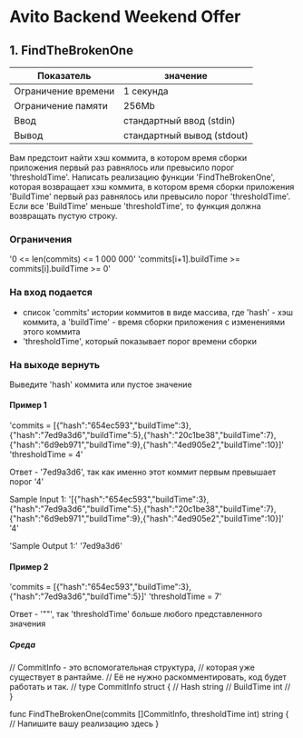 # Avito Backend Weekend Offer

## 1. FindTheBrokenOne

| Показатель           | значение                   |
|----------------------|----------------------------|
| Ограничение времени  | 1 секунда                  |
| Ограничение памяти   | 256Mb                      |
| Ввод                 | стандартный ввод (stdin)   |
| Вывод                | стандартный вывод (stdout) |

Вам предстоит найти хэш коммита, в котором время сборки приложения первый раз равнялось или превысило порог 'thresholdTime'.
Написать реализацию функции 'FindTheBrokenOne', которая возвращает хэш коммита, в котором время сборки приложения 'BuildTime' первый раз равнялось или превысило порог 'thresholdTime'. Если все 'BuildTime' меньше 'thresholdTime', то функция должна возвращать пустую строку.

### Ограничения

'0 <= len(commits) <= 1 000 000'
'commits[i+1].buildTime >= commits[i].buildTime >= 0'

### На вход подается

- список 'commits' истории коммитов в виде массива, где 'hash' - хэш коммита, а 'buildTime' - время сборки приложения с изменениями этого коммита
- 'thresholdTime', который показывает порог времени сборки

### На выходе вернуть

Выведите 'hash' коммита или пустое значение

#### Пример 1

'commits = [{"hash":"654ec593","buildTime":3},{"hash":"7ed9a3d6","buildTime":5},{"hash":"20c1be38","buildTime":7},{"hash":"6d9eb971","buildTime":9},{"hash":"4ed905e2","buildTime":10}]'
'thresholdTime = 4'

Ответ - '7ed9a3d6', так как именно этот коммит первым превышает порог '4'

Sample Input 1:
'[{"hash":"654ec593","buildTime":3},{"hash":"7ed9a3d6","buildTime":5},{"hash":"20c1be38","buildTime":7},{"hash":"6d9eb971","buildTime":9},{"hash":"4ed905e2","buildTime":10}]'
'4'

'Sample Output 1:'
'7ed9a3d6'

#### Пример 2

'commits = [{"hash":"654ec593","buildTime":3},{"hash":"7ed9a3d6","buildTime":5}]'
'thresholdTime = 7'

Ответ - '""', так 'thresholdTime' больше любого представленного значения

##### Среда

// CommitInfo - это вспомогательная структура,
// которая уже существует в рантайме.
// Её не нужно раскомментировать, код будет работать и так.
// type CommitInfo struct {
//	Hash      string
//	BuildTime int
// }

func FindTheBrokenOne(commits []CommitInfo, thresholdTime int) string {
// Напишите вашу реализацию здесь
}
